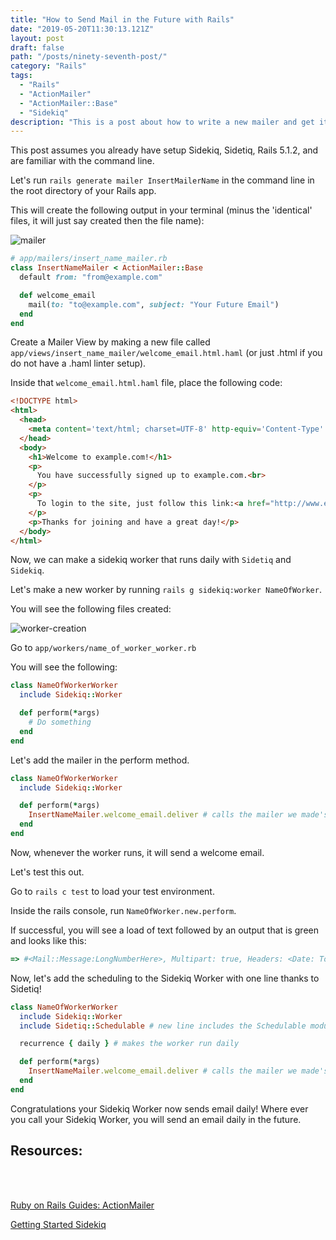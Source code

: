 ```yaml
---
title: "How to Send Mail in the Future with Rails"
date: "2019-05-20T11:30:13.121Z"
layout: post
draft: false
path: "/posts/ninety-seventh-post/"
category: "Rails"
tags:
  - "Rails"
  - "ActionMailer"
  - "ActionMailer::Base"
  - "Sidekiq"
description: "This is a post about how to write a new mailer and get it running with a Sidekiq worker to send in the future."
---
```


This post assumes you already have setup Sidekiq, Sidetiq, Rails 5.1.2, and are familiar with the command line. 

Let's run `rails generate mailer InsertMailerName` in the command line in the root directory of your Rails app. 

This will create the following output in your terminal (minus the 'identical' files, it will just say created then the file name): 

![mailer]('./screenshot.png')



```ruby
# app/mailers/insert_name_mailer.rb
class InsertNameMailer < ActionMailer::Base
  default from: "from@example.com"

  def welcome_email
    mail(to: "to@example.com", subject: "Your Future Email")
  end
end
```

Create a Mailer View by making a new file called `app/views/insert_name_mailer/welcome_email.html.haml` (or just .html if you do not have a .haml linter setup). 

Inside that `welcome_email.html.haml` file, place the following code: 

```html
<!DOCTYPE html>
<html>
  <head>
    <meta content='text/html; charset=UTF-8' http-equiv='Content-Type' />
  </head>
  <body>
    <h1>Welcome to example.com!</h1>
    <p>
      You have successfully signed up to example.com.<br>
    </p>
    <p>
      To login to the site, just follow this link:<a href="http://www.example.com/">example.com</a>.
    </p>
    <p>Thanks for joining and have a great day!</p>
  </body>
</html>
```

Now, we can make a sidekiq worker that runs daily with `Sidetiq` and `Sidekiq`. 

Let's make a new worker by running `rails g sidekiq:worker NameOfWorker`. 

You will see the following files created: 

![worker-creation]('./screenshot(1).png)

Go to `app/workers/name_of_worker_worker.rb`

You will see the following: 
```ruby
class NameOfWorkerWorker
  include Sidekiq::Worker

  def perform(*args)
    # Do something
  end
end
```

Let's add the mailer in the perform method. 

```ruby
class NameOfWorkerWorker
  include Sidekiq::Worker

  def perform(*args)
    InsertNameMailer.welcome_email.deliver # calls the mailer we made's method and delivers the email immediately
  end
end
```

Now, whenever the worker runs, it will send a welcome email. 

Let's test this out. 

Go to `rails c test` to load your test environment. 

Inside the rails console, run `NameOfWorker.new.perform`. 

If successful, you will see a load of text followed by an output that is green and looks like this: 

```ruby
=> #<Mail::Message:LongNumberHere>, Multipart: true, Headers: <Date: TodaysDateHere>, <From: "from@example.com">, <To: "to@example.com">, <Message-ID: <RandomStringOfLettersAndNumbersHere@YourComputer'sName>>,<Subject: "Your Future Email">, <Mime-Version: 1.0>, <Content-Type: multipart/alternative; boundary="--==mimepart_(randonstringoflettersandnumbers)"; charset=UTF-8>, <Content-Transfer-Encoding: 7bit>>
```

Now, let's add the scheduling to the Sidekiq Worker with one line thanks to Sidetiq!

```ruby
class NameOfWorkerWorker
  include Sidekiq::Worker
  include Sidetiq::Schedulable # new line includes the Schedulable module from Sidetiq

  recurrence { daily } # makes the worker run daily

  def perform(*args)
    InsertNameMailer.welcome_email.deliver # calls the mailer we made's method and delivers the email immediately
  end
end
```

Congratulations your Sidekiq Worker now sends email daily! 
Where ever you call your Sidekiq Worker, you will send an email daily in the future.

<h2>Resources: </h2> <br><br>

<a href="https://guides.rubyonrails.org/action_mailer_basics.html">Ruby on Rails Guides: ActionMailer</a><br>

<a href="https://github.com/mperham/sidekiq/wiki/Getting-Started">Getting Started Sidekiq </a><br>

